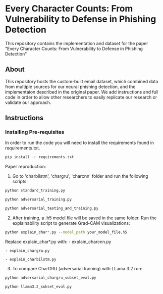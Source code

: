 # Every Character Counts: From Vulnerability to Defense in Phishing Detection

This repository contains the implementation and dataset for the paper "Every Character Counts: From Vulnerability to Defense in Phishing Detection"

## About 

This repository hosts the custom-built email dataset, which combined data from multiple sources for our neural phishing detection, and the implementaion described in the original paper. We add instructions and full code in order to allow other researchers to easily replicate our research or validate our approach. 

## Instructions

### Installing Pre-requisites

In order to run the code you will need to install the requirements found in requirements.txt.

```bash
pip install -r requirements.txt
```

Paper reproduction:
1. Go to 'charbilstm', 'chargru', 'charcnn' folder and run the following scripts:  

```bash
python standard_training.py

python adversarial_training.py  

python adversarial_testing_and_training.py
```

2. After training, a .h5 model file will be saved in the same folder. Run the explainability script to generate Grad-CAM visualizations:

```bash
python explain_char*.py --model_path your_model_file.h5
```

Replace explain_char*.py with:
    - explain_charcnn.py  

    - explain_chargru.py  

    - explain_charbilstm.py

3. To compare CharGRU (adversarial training) with LLama 3.2 run: 

```bash
python adversarial_chargru_subset_eval.py
```

```bash
python llama3.2_subset_eval.py
```
